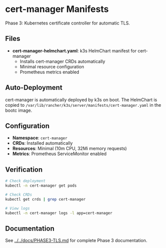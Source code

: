 # cert-manager Manifests

Phase 3: Kubernetes certificate controller for automatic TLS.

## Files

- **cert-manager-helmchart.yaml**: k3s HelmChart manifest for cert-manager
  - Installs cert-manager CRDs automatically
  - Minimal resource configuration
  - Prometheus metrics enabled

## Auto-Deployment

cert-manager is automatically deployed by k3s on boot. The HelmChart is copied to `/var/lib/rancher/k3s/server/manifests/cert-manager.yaml` in the bootc image.

## Configuration

- **Namespace**: `cert-manager`
- **CRDs**: Installed automatically
- **Resources**: Minimal (10m CPU, 32Mi memory requests)
- **Metrics**: Prometheus ServiceMonitor enabled

## Verification

```bash
# Check deployment
kubectl -n cert-manager get pods

# Check CRDs
kubectl get crds | grep cert-manager

# View logs
kubectl -n cert-manager logs -l app=cert-manager
```

## Documentation

See [../../docs/PHASE3-TLS.md](../../docs/PHASE3-TLS.md) for complete Phase 3 documentation.
